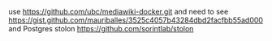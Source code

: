 use https://github.com/ubc/mediawiki-docker.git
and need to see https://gist.github.com/mauriballes/3525c4057b43284dbd2facfbb55ad000
and Postgres stolon https://github.com/sorintlab/stolon
